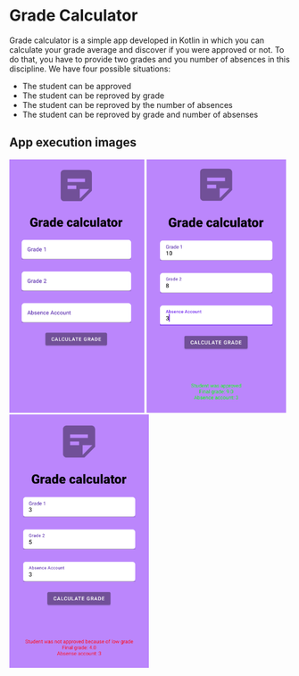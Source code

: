 # Grade Calculator 

Grade calculator is a simple app developed in Kotlin in which you can calculate your grade average and discover if you were approved or not. To do that, you have to provide two grades and you number of absences in this discipline. We have four possible situations:

- The student can be approved
- The student can be reproved by grade
- The student can be reproved by the number of absences
- The student can be reproved by grade and number of absenses



## App execution images

<img src="prints/print1.png" width="242"> <img src="prints/print2.png" width="250"> <img src="prints/print3.png" width="250">
